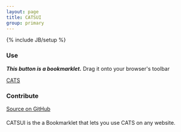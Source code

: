 ```yaml
---
layout: page
title: CATSUI
group: primary
---
```

{% include JB/setup %}

<div class="row" style="margin-top: 20px; margin-bottom:20px">
  <div class="span8 well"><div class="row">
  <div class="span4">
    <h3>Use</h3>
    <p><b><i>This button is a bookmarklet.</i></b> Drag it onto your browser's toolbar</p>
<a class="btn btn-success" href="javascript:var s=document.createElement('link');s.setAttribute('href','http://webcats.github.com/catsui/hotlink/catsui.css');s.setAttribute('rel','stylesheet');s.setAttribute('type','text/css');document.getElementsByTagName('body')[0].appendChild(s);;var s=document.createElement('script');s.setAttribute('src','http://webcats.github.com/catsui/hotlink/catsui.js');document.getElementsByTagName('body')[0].appendChild(s);">CATS</a>
  </div>
  <div class="span4">
    <h3>Contribute</h3>
    <a href="http://github.com/webcats/cats-ui" class="btn btn-success">Source on GitHub</a>
  </div>
  </div></div>
</div>

CATSUI is the a Bookmarklet that lets you use CATS on any website.
